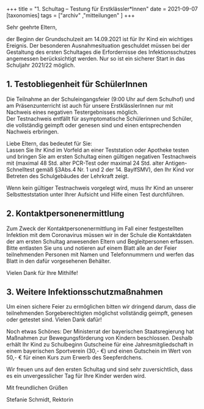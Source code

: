 +++
title = "1. Schultag – Testung für Erstklässler*Innen"
date = 2021-09-07
[taxonomies]
tags = ["archiv" ,"mitteilungen" ]
+++

Sehr geehrte Eltern,

der Beginn der Grundschulzeit am 14.09.2021 ist für Ihr Kind ein wichtiges Ereignis. Der besonderen Ausnahmesituation geschuldet müssen bei der Gestaltung des ersten Schultages die Erfordernisse des Infektionsschutzes angemessen berücksichtigt werden. Nur so ist ein sicherer Start in das Schuljahr 2021/22 möglich.

## 1\. **Testobliegenheit für SchülerInnen**

  
Die Teilnahme an der Schuleingangsfeier (9:00 Uhr auf dem Schulhof) und am Präsenzunterricht ist auch für unsere ErstklässlerInnen nur mit Nachweis eines negativen Testergebnisses möglich.  
Der Testnachweis entfällt für asymptomatische Schülerinnen und Schüler, die vollständig geimpft oder genesen sind und einen entsprechenden Nachweis erbringen.  
  
Liebe Eltern, das bedeutet für Sie:  
Lassen Sie Ihr Kind im Vorfeld an einer Teststation oder Apotheke testen und bringen Sie am ersten Schultag einen gültigen negativen Testnachweis mit (maximal 48 Std. alter PCR-Test oder maximal 24 Std. alter Antigen-Schnelltest gemäß §3Abs.4 Nr. 1 und 2 der 14. BaylfSMV), den Ihr Kind vor Betreten des Schulgebäudes der Lehrkraft zeigt.  
  
Wenn kein gültiger Testnachweis vorgelegt wird, muss Ihr Kind an unserer Selbstteststation unter Ihrer Aufsicht und Hilfe einen Test durchführen.  

## 2\. **Kontaktpersonenermittlung**

Zum Zweck der Kontaktpersonenermittlung im Fall einer festgestellten Infektion mit dem Coronavirus müssen wir in der Schule die Kontaktdaten der am ersten Schultag anwesenden Eltern und Begleitpersonen erfassen. Bitte entlasten Sie uns und notieren auf einem Blatt alle an der Feier teilnehmenden Personen mit Namen und Telefonnummern und werfen das Blatt in den dafür vorgesehenen Behälter.  
  
Vielen Dank für Ihre Mithilfe!  

## 3\. **Weitere Infektionsschutzmaßnahmen**

Um einen sichere Feier zu ermöglichen bitten wir dringend darum, dass die teilnehmenden Sorgeberechtigten möglichst vollständig geimpft, genesen oder getestet sind. Vielen Dank dafür!

Noch etwas Schönes: Der Ministerrat der bayerischen Staatsregierung hat Maßnahmen zur Bewegungsförderung von Kindern beschlossen. Deshalb erhält Ihr Kind zu Schulbeginn Gutscheine für eine Jahresmitgliedschaft in einem bayerischen Sportverein (30,- €) und einen Gutschein im Wert von 50,- € für einen Kurs zum Erwerb des Seepferdchens.

Wir freuen uns auf den ersten Schultag und sind sehr zuversichtlich, dass es ein unvergesslicher Tag für Ihre Kinder werden wird.

Mit freundlichen Grüßen

Stefanie Schmidt, Rektorin
